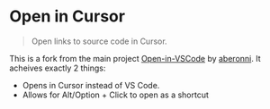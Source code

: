 # Open in Cursor

> Open links to source code in Cursor.

This is a fork from the main project [Open-in-VSCode](https://github.com/aberonni/open-in-vscode) by [aberonni](https://github.com/aberonni).
It acheives exactly 2 things:
- Opens in Cursor instead of VS Code.
- Allows for Alt/Option + Click to open as a shortcut
